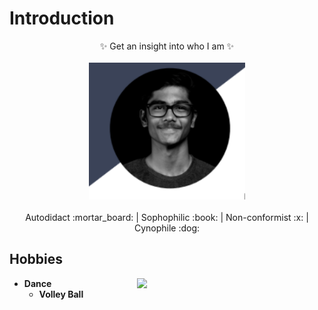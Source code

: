 # Introduction

<p align="center">
  ✨ Get an insight into who I am ✨<br>
  <br>
  <img width="250"  src="my image.png">
  <br>
  <br> 
    Autodidact :mortar_board:
	| Sophophilic :book:
	| Non-conformist :x:
	| Cynophile :dog:<br>

</p>

## Hobbies
<img width="300"  src="https://www.thefix.com/sites/default/files/styles/article/public/hobbies%20mage1-26%20copy_0.jpg" align="right">

- **Dance**
   - **Volley Ball**







